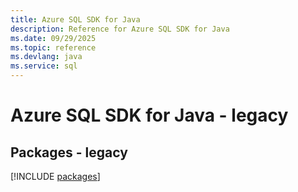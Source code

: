 ```yaml
---
title: Azure SQL SDK for Java
description: Reference for Azure SQL SDK for Java
ms.date: 09/29/2025
ms.topic: reference
ms.devlang: java
ms.service: sql
---
```

# Azure SQL SDK for Java - legacy
## Packages - legacy
[!INCLUDE [packages](sql-index.md)]